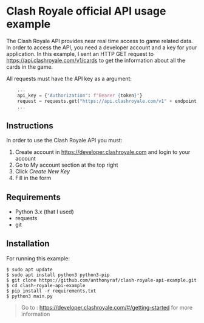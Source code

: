# Clash Royale official API usage example
The Clash Royale API provides near real time access to game related data. In order to access the API, you need a developer account and a key for your application. In this example, I sent an HTTP GET request to https://api.clashroyale.com/v1/cards to get the information about all the cards in the game.

All requests must have the API key as a argument:
```python
    ...
    api_key = {"Authorization": f"Bearer {token}"}
    request = requests.get("https://api.clashroyale.com/v1" + endpoint, api_key)
    ...
```
## Instructions <br>
In order to use the Clash Royale API you must:
1. Create account in https://developer.clashroyale.com and login to your account
2. Go to My account section at the top right
3. Click *Create New Key* 
4. Fill in the form

## Requirements
- Python 3.x (that I used)
- requests
- git

## Installation
For running this example:
    
    $ sudo apt update 
    $ sudo apt install python3 python3-pip
    $ git clone https://github.com/anthonyraf/clash-royale-api-example.git
    $ cd clash-royale-api-example
    $ pip install -r requirements.txt
    $ python3 main.py

> Go to : https://developer.clashroyale.com/#/getting-started for more information
